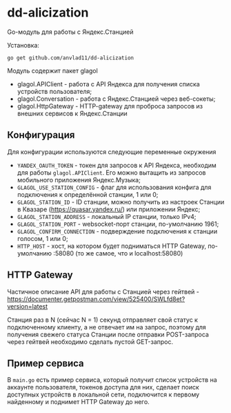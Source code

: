 # dd-alicization

Go-модуль для работы с Яндекс.Станцией

Установка:

``
go get github.com/anvlad11/dd-alicization
``

Модуль содержит пакет glagol
* glagol.APIClient - работа с API Яндекса для получения списка устройств пользователя;
* glagol.Conversation - работа с Яндекс.Станцией через веб-сокеты;
* glagol.HttpGateway - HTTP-gateway для проброса запросов из внешних сервисов к Яндекс.Станции

## Конфигурация

Для конфигурации используются следующие переменные окружения

* `YANDEX_OAUTH_TOKEN` - токен для запросов к API Яндекса, необходим для работы `glagol.APIClient`. Его можно вытащить из запросов мобильного приложения Яндекс.Музыка;
* `GLAGOL_USE_STATION_CONFIG` - флаг для использования конфига для подключения к определённой станции, 1 или 0;
* `GLAGOL_STATION_ID` - ID станции, можно получить из настроек Станции в Квазаре (https://quasar.yandex.ru/) или приложении Яндекс;
* `GLAGOL_STATION_ADDRESS` - локальный IP станции, только IPv4;
* `GLAGOL_STATION_PORT` - websocket-порт станции, по-умолчанию 1961;
* `GLAGOL_CONFIRM_CONNECTION` - подверждение подключения к станции голосом, 1 или 0;
* `HTTP_HOST` - хост, на котором будет подниматься HTTP Gateway, по-умолчанию :58080 (то же самое, что и localhost:58080)

## HTTP Gateway

Частичное описание API для работы с Станцией через гейтвей - https://documenter.getpostman.com/view/525400/SWLfd8et?version=latest

Станция раз в N (сейчас N = 1) секунд отправляет свой статус к подключенному клиенту, а не отвечает им на запрос, поэтому для получения свежего статуса Станции после отправки POST-запроса через гейтвей необходимо сделать пустой GET-запрос.

## Пример сервиса

В `main.go` есть пример сервиса, который получит список устройств на аккаунте пользователя, токенов доступа для них, сделает поиск доступных устройств в локальной сети, подключится к первому найденному и поднимет HTTP Gateway до него.
